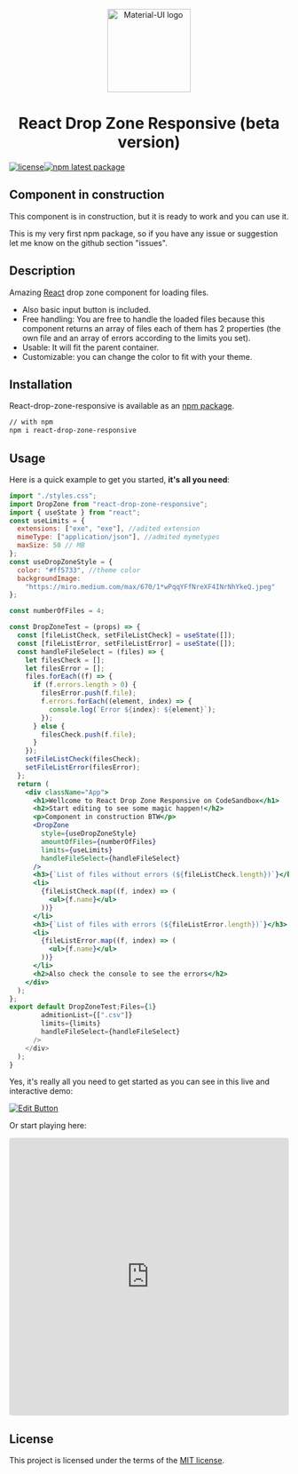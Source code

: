 <p align="center">
 <img width="150" src="https://pbs.twimg.com/media/EVf6Z8rWoAQdMvG.jpg" alt="Material-UI logo"></a></p>
</p>

<h1 align="center">React Drop Zone Responsive (beta version)</h1>

[![license](https://img.shields.io/badge/license-MIT-blue.svg)](https://github.com/mui-org/material-ui/blob/master/LICENSE)[![npm latest package](https://img.shields.io/badge/npm%40latest-2.7.x-orange)](https://www.npmjs.com/package/react-drop-zone-responsive)

## Component in construction

This component is in construction, but it is ready to work and you can use it.

This is my very first npm package, so if you have any issue or suggestion let me know on the github section "issues".

## Description

Amazing [React](https://reactjs.org/) drop zone component for loading files.

- Also basic input button is included.
- Free handling: You are free to handle the loaded files because this component returns an array of files each of them has 2 properties (the own file and an array of errors according to the limits you set).
- Usable: It will fit the parent container.
- Customizable: you can change the color to fit with your theme.

## Installation

React-drop-zone-responsive is available as an [npm package](https://www.npmjs.com/package/react-drop-zone-responsive).

```sh
// with npm
npm i react-drop-zone-responsive
```

## Usage

Here is a quick example to get you started, **it's all you need**:

```jsx
import "./styles.css";
import DropZone from "react-drop-zone-responsive";
import { useState } from "react";
const useLimits = {
  extensions: ["exe", "exe"], //adited extension
  mimeType: ["application/json"], //admited mymetypes
  maxSize: 50 // MB
};
const useDropZoneStyle = {
  color: "#ff5733", //theme color
  backgroundImage:
    "https://miro.medium.com/max/670/1*wPqqYFfNreXF4INrNhYkeQ.jpeg"
};

const numberOfFiles = 4;

const DropZoneTest = (props) => {
  const [fileListCheck, setFileListCheck] = useState([]);
  const [fileListError, setFileListError] = useState([]);
  const handleFileSelect = (files) => {
    let filesCheck = [];
    let filesError = [];
    files.forEach((f) => {
      if (f.errors.length > 0) {
        filesError.push(f.file);
        f.errors.forEach((element, index) => {
          console.log(`Error ${index}: ${element}`);
        });
      } else {
        filesCheck.push(f.file);
      }
    });
    setFileListCheck(filesCheck);
    setFileListError(filesError);
  };
  return (
    <div className="App">
      <h1>Wellcome to React Drop Zone Responsive on CodeSandbox</h1>
      <h2>Start editing to see some magic happen!</h2>
      <p>Component in construction BTW</p>
      <DropZone
        style={useDropZoneStyle}
        amountOfFiles={numberOfFiles}
        limits={useLimits}
        handleFileSelect={handleFileSelect}
      />
      <h3>{`List of files without errors (${fileListCheck.length})`}</h3>
      <li>
        {fileListCheck.map((f, index) => (
          <ul>{f.name}</ul>
        ))}
      </li>
      <h3>{`List of files with errors (${fileListError.length})`}</h3>
      <li>
        {fileListError.map((f, index) => (
          <ul>{f.name}</ul>
        ))}
      </li>
      <h2>Also check the console to see the errors</h2>
    </div>
  );
};
export default DropZoneTest;Files={1}
        admitionList={[".csv"]}
        limits={limits}
        handleFileSelect={handleFileSelect}
      />
    </div>
  );
}
```

Yes, it's really all you need to get started as you can see in this live and interactive demo:

[![Edit Button](https://codesandbox.io/static/img/play-codesandbox.svg)](https://codesandbox.io/s/dropzone-test-wztkb?file=/src/App.js)

Or start playing here:


<iframe src="https://codesandbox.io/embed/dropzone-test-wztkb?fontsize=14&hidenavigation=1&theme=dark"
     style="width:100%; height:500px; border:0; border-radius: 4px; overflow:hidden;"
     title="DropZone test"
     allow="accelerometer; ambient-light-sensor; camera; encrypted-media; geolocation; gyroscope; hid; microphone; midi; payment; usb; vr; xr-spatial-tracking"
     sandbox="allow-forms allow-modals allow-popups allow-presentation allow-same-origin allow-scripts"
   ></iframe>


## License

This project is licensed under the terms of the
[MIT license](/LICENSE).
